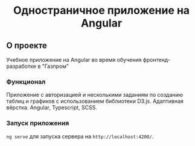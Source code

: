 <h1 align="center">Одностраничное приложение на Angular</h1>

## О проекте
Учебное приложение на Angular во время обучения фронтенд-разработке в "Газпром"


### Функционал
Приложение с авторизацией и несколькими заданиям по созданию таблиц и графиков с использованием библиотеки D3.js. Адаптивная вёрстка.
Angular, Typescript, SCSS.

### Запуск приложения 

`ng serve` для запуска сервера на `http://localhost:4200/`.
